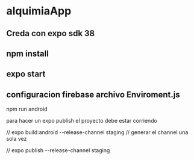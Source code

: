 # alquimiaApp
## Creda con expo sdk 38
## npm install
## expo start

## configuracion firebase archivo Enviroment.js 


npm run android

para hacer un expo publish el proyecto debe estar corriendo

// expo build:android --release-channel staging  // generar el channel una sola vez

// expo publish --release-channel staging
